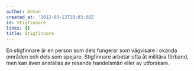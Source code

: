 ```yaml
---
author: Anton
created_at: '2012-03-13T18:03:08Z'
id: Stigfinnare
links: {}
title: Stigfinnare
---
```


En stigfinnare är en person som dels fungerar som vägvisare i okända områden och dels som spejare.
Stigfinnare arbetar ofta åt militära förband, men kan även anställas av resande handelsmän eller av
utforskare.
